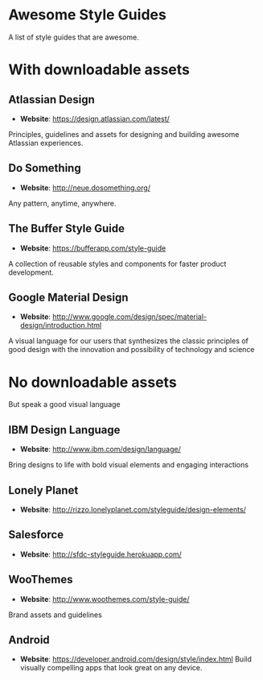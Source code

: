 # Awesome Style Guides
A list of style guides that are awesome.

# With downloadable assets

## Atlassian Design
* **Website**: https://design.atlassian.com/latest/

Principles, guidelines and assets for designing and building awesome Atlassian experiences.

## Do Something
* **Website**: http://neue.dosomething.org/

Any pattern, anytime, anywhere.

## The Buffer Style Guide
* **Website**: https://bufferapp.com/style-guide

A collection of reusable styles and components for faster product development.

## Google Material Design
* **Website**: http://www.google.com/design/spec/material-design/introduction.html

A visual language for our users that synthesizes the classic principles of good design
with the innovation and possibility of technology and science

# No downloadable assets
But speak a good visual language

## IBM Design Language
* **Website**: http://www.ibm.com/design/language/

Bring designs to life with bold visual elements and engaging interactions

## Lonely Planet
* **Website**: http://rizzo.lonelyplanet.com/styleguide/design-elements/

## Salesforce
* **Website**: http://sfdc-styleguide.herokuapp.com/

## WooThemes
* **Website**: http://www.woothemes.com/style-guide/

Brand assets and guidelines

## Android
* **Website**: https://developer.android.com/design/style/index.html
Build visually compelling apps that look great on any device. 

